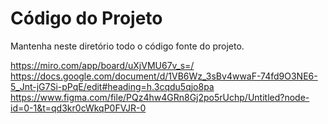 # Código do Projeto

Mantenha neste diretório todo o código fonte do projeto. 

https://miro.com/app/board/uXjVMU67v_s=/
https://docs.google.com/document/d/1VB6Wz_3sBv4wwaF-74fd9O3NE6-5_Jnt-jG7Si-pPqE/edit#heading=h.3cqdu5qjo8pa
https://www.figma.com/file/PQz4hw4GRn8Gj2po5rUchp/Untitled?node-id=0-1&t=qd3kr0cWkqP0FVJR-0
